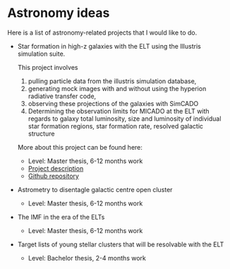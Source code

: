 # Astronomy ideas

Here is a list of astronomy-related projects that I would like to do. 


* Star formation in high-z galaxies with the ELT using the Illustris simulation
  suite.
  
  This project involves 
  1. pulling particle data from the illustris simulation database, 
  2. generating mock images with and without using the hyperion radiative transfer code, 
  3. observing these projections of the galaxies with SimCADO
  4. Determining the observation limits for MICADO at the ELT with regards to
     galaxy total luminosity, size and luminosity of individual star formation 
     regions, star formation rate, resolved galactic structure 
  
  More about this project can be found here:
  * Level: Master thesis, 6-12 months work
  * [Project description](https://illustris-elt.readthedocs.io/en/latest/)
  * [Github repository](https://github.com/astronomyk/illustris_elt)
  

* Astrometry to disentagle galactic centre open cluster
  * Level: Master thesis, 6-12 months work

* The IMF in the era of the ELTs
  * Level: Master thesis, 6-12 months work

* Target lists of young stellar clusters that will be resolvable with the ELT
  * Level: Bachelor thesis, 2-4 months work

